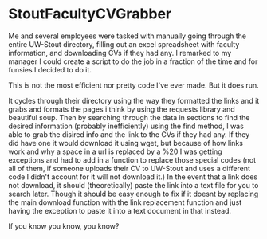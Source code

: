 # StoutFacultyCVGrabber
Me and several employees were tasked with manually going through the entire UW-Stout directory, filling out an excel spreadsheet with faculty information, and downloading CVs if they had any. I remarked to my manager I could create a script to do the job in a fraction of the time and for funsies I decided to do it.

This is not the most efficient nor pretty code I've ever made. But it does run.

It cycles through their directory using the way they formatted the links and it grabs and formats the pages i think by using the requests library and beautiful soup. Then by searching through the data in sections to find the desired information (probably inefficiently) using the find method, I was able to grab the disired info and the link to the CVs if they had any. If they did have one it would download it using wget, but because of how links work and why a space in a url is replaced by a %20 I was getting exceptions and had to add in a function to replace those special codes (not all of them, if someone uploads their CV to UW-Stout and uses a different code I didn't account for it will not download it.) In the event that a link does not download, it should (theoretically) paste the link into a text file for you to search later. Though it should be easy enough to fix if it doesnt by replacing the main download function with the link replacement function and just having the exception to paste it into a text document in that instead. 

If you know you know, you know?
